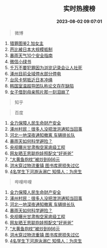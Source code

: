 <div align="center"><h2>实时热搜榜</h2><h4>2023-08-02 09:07:01</h4></div>

> 微博  

1. [猎罪图鉴2 加女主](https://s.weibo.com/weibo?q=%E7%8C%8E%E7%BD%AA%E5%9B%BE%E9%89%B42%20%E5%8A%A0%E5%A5%B3%E4%B8%BB&t=31&band_rank=1&Refer=top)<br />
2. [芭比被日本大规模抵制](https://s.weibo.com/weibo?q=%23%E8%8A%AD%E6%AF%94%E8%A2%AB%E6%97%A5%E6%9C%AC%E5%A4%A7%E8%A7%84%E6%A8%A1%E6%8A%B5%E5%88%B6%23&t=31&band_rank=2&Refer=top)<br />
3. [暴雨天气10个安全指南](https://s.weibo.com/weibo?q=%23%E6%9A%B4%E9%9B%A8%E5%A4%A9%E6%B0%9410%E4%B8%AA%E5%AE%89%E5%85%A8%E6%8C%87%E5%8D%97%23&t=31&band_rank=3&Refer=top)<br />
4. [微信小绿书](https://s.weibo.com/weibo?q=%E5%BE%AE%E4%BF%A1%E5%B0%8F%E7%BB%BF%E4%B9%A6&t=31&band_rank=4&Refer=top)<br />
5. [千万不要犯罪因为浏览记录会让人社死](https://s.weibo.com/weibo?q=%23%E5%8D%83%E4%B8%87%E4%B8%8D%E8%A6%81%E7%8A%AF%E7%BD%AA%E5%9B%A0%E4%B8%BA%E6%B5%8F%E8%A7%88%E8%AE%B0%E5%BD%95%E4%BC%9A%E8%AE%A9%E4%BA%BA%E7%A4%BE%E6%AD%BB%23&t=31&band_rank=5&Refer=top)<br />
6. [涿州目前全域停水部分停电](https://s.weibo.com/weibo?q=%23%E6%B6%BF%E5%B7%9E%E7%9B%AE%E5%89%8D%E5%85%A8%E5%9F%9F%E5%81%9C%E6%B0%B4%E9%83%A8%E5%88%86%E5%81%9C%E7%94%B5%23&t=31&band_rank=6&Refer=top)<br />
7. [台风卡努抵近日本冲绳](https://s.weibo.com/weibo?q=%23%E5%8F%B0%E9%A3%8E%E5%8D%A1%E5%8A%AA%E6%8A%B5%E8%BF%91%E6%97%A5%E6%9C%AC%E5%86%B2%E7%BB%B3%23&t=31&band_rank=7&Refer=top)<br />
8. [韩国室温超导团队称论文存在缺陷](https://s.weibo.com/weibo?q=%23%E9%9F%A9%E5%9B%BD%E5%AE%A4%E6%B8%A9%E8%B6%85%E5%AF%BC%E5%9B%A2%E9%98%9F%E7%A7%B0%E8%AE%BA%E6%96%87%E5%AD%98%E5%9C%A8%E7%BC%BA%E9%99%B7%23&t=31&band_rank=8&Refer=top)<br />
9. [女子借到母亲照片那一刻泪崩了](https://s.weibo.com/weibo?q=%23%E5%A5%B3%E5%AD%90%E5%80%9F%E5%88%B0%E6%AF%8D%E4%BA%B2%E7%85%A7%E7%89%87%E9%82%A3%E4%B8%80%E5%88%BB%E6%B3%AA%E5%B4%A9%E4%BA%86%23&t=31&band_rank=9&Refer=top)<br />

> 知乎  


> 百度  

1. [全力保障人民生命财产安全](https://www.baidu.com/s?wd=%E5%85%A8%E5%8A%9B%E4%BF%9D%E9%9A%9C%E4%BA%BA%E6%B0%91%E7%94%9F%E5%91%BD%E8%B4%A2%E4%BA%A7%E5%AE%89%E5%85%A8&sa=fyb_news&rsv_dl=fyb_news)<br />
2. [涿州村民：很多人没把泄洪通知当回事](https://www.baidu.com/s?wd=%E6%B6%BF%E5%B7%9E%E6%9D%91%E6%B0%91%EF%BC%9A%E5%BE%88%E5%A4%9A%E4%BA%BA%E6%B2%A1%E6%8A%8A%E6%B3%84%E6%B4%AA%E9%80%9A%E7%9F%A5%E5%BD%93%E5%9B%9E%E4%BA%8B&sa=fyb_news&rsv_dl=fyb_news)<br />
3. [河北一地深夜通知撤离 车辆排长队](https://www.baidu.com/s?wd=%E6%B2%B3%E5%8C%97%E4%B8%80%E5%9C%B0%E6%B7%B1%E5%A4%9C%E9%80%9A%E7%9F%A5%E6%92%A4%E7%A6%BB+%E8%BD%A6%E8%BE%86%E6%8E%92%E9%95%BF%E9%98%9F&sa=fyb_news&rsv_dl=fyb_news)<br />
4. [暴雨天如何科学避险？](https://www.baidu.com/s?wd=%E6%9A%B4%E9%9B%A8%E5%A4%A9%E5%A6%82%E4%BD%95%E7%A7%91%E5%AD%A6%E9%81%BF%E9%99%A9%EF%BC%9F&sa=fyb_news&rsv_dl=fyb_news)<br />
5. [央视曝光甘肃掏空家底级工程](https://www.baidu.com/s?wd=%E5%A4%AE%E8%A7%86%E6%9B%9D%E5%85%89%E7%94%98%E8%82%83%E6%8E%8F%E7%A9%BA%E5%AE%B6%E5%BA%95%E7%BA%A7%E5%B7%A5%E7%A8%8B&sa=fyb_news&rsv_dl=fyb_news)<br />
6. [网友晒王思聪抱娃照配文“好爸爸”](https://www.baidu.com/s?wd=%E7%BD%91%E5%8F%8B%E6%99%92%E7%8E%8B%E6%80%9D%E8%81%AA%E6%8A%B1%E5%A8%83%E7%85%A7%E9%85%8D%E6%96%87%E2%80%9C%E5%A5%BD%E7%88%B8%E7%88%B8%E2%80%9D&sa=fyb_news&rsv_dl=fyb_news)<br />
7. [“大黄鱼抱枕”被炒到666元](https://www.baidu.com/s?wd=%E2%80%9C%E5%A4%A7%E9%BB%84%E9%B1%BC%E6%8A%B1%E6%9E%95%E2%80%9D%E8%A2%AB%E7%82%92%E5%88%B0666%E5%85%83&sa=fyb_news&rsv_dl=fyb_news)<br />
8. [洪水穿过物流重镇 图书库房损失过亿](https://www.baidu.com/s?wd=%E6%B4%AA%E6%B0%B4%E7%A9%BF%E8%BF%87%E7%89%A9%E6%B5%81%E9%87%8D%E9%95%87+%E5%9B%BE%E4%B9%A6%E5%BA%93%E6%88%BF%E6%8D%9F%E5%A4%B1%E8%BF%87%E4%BA%BF&sa=fyb_news&rsv_dl=fyb_news)<br />
9. [4名学生下河游泳溺亡 知情人：为庆生](https://www.baidu.com/s?wd=4%E5%90%8D%E5%AD%A6%E7%94%9F%E4%B8%8B%E6%B2%B3%E6%B8%B8%E6%B3%B3%E6%BA%BA%E4%BA%A1+%E7%9F%A5%E6%83%85%E4%BA%BA%EF%BC%9A%E4%B8%BA%E5%BA%86%E7%94%9F&sa=fyb_news&rsv_dl=fyb_news)<br />

> 哔哩哔哩  

1. [全力保障人民生命财产安全](https://www.baidu.com/s?wd=%E5%85%A8%E5%8A%9B%E4%BF%9D%E9%9A%9C%E4%BA%BA%E6%B0%91%E7%94%9F%E5%91%BD%E8%B4%A2%E4%BA%A7%E5%AE%89%E5%85%A8&sa=fyb_news&rsv_dl=fyb_news)<br />
2. [涿州村民：很多人没把泄洪通知当回事](https://www.baidu.com/s?wd=%E6%B6%BF%E5%B7%9E%E6%9D%91%E6%B0%91%EF%BC%9A%E5%BE%88%E5%A4%9A%E4%BA%BA%E6%B2%A1%E6%8A%8A%E6%B3%84%E6%B4%AA%E9%80%9A%E7%9F%A5%E5%BD%93%E5%9B%9E%E4%BA%8B&sa=fyb_news&rsv_dl=fyb_news)<br />
3. [河北一地深夜通知撤离 车辆排长队](https://www.baidu.com/s?wd=%E6%B2%B3%E5%8C%97%E4%B8%80%E5%9C%B0%E6%B7%B1%E5%A4%9C%E9%80%9A%E7%9F%A5%E6%92%A4%E7%A6%BB+%E8%BD%A6%E8%BE%86%E6%8E%92%E9%95%BF%E9%98%9F&sa=fyb_news&rsv_dl=fyb_news)<br />
4. [暴雨天如何科学避险？](https://www.baidu.com/s?wd=%E6%9A%B4%E9%9B%A8%E5%A4%A9%E5%A6%82%E4%BD%95%E7%A7%91%E5%AD%A6%E9%81%BF%E9%99%A9%EF%BC%9F&sa=fyb_news&rsv_dl=fyb_news)<br />
5. [央视曝光甘肃掏空家底级工程](https://www.baidu.com/s?wd=%E5%A4%AE%E8%A7%86%E6%9B%9D%E5%85%89%E7%94%98%E8%82%83%E6%8E%8F%E7%A9%BA%E5%AE%B6%E5%BA%95%E7%BA%A7%E5%B7%A5%E7%A8%8B&sa=fyb_news&rsv_dl=fyb_news)<br />
6. [网友晒王思聪抱娃照配文“好爸爸”](https://www.baidu.com/s?wd=%E7%BD%91%E5%8F%8B%E6%99%92%E7%8E%8B%E6%80%9D%E8%81%AA%E6%8A%B1%E5%A8%83%E7%85%A7%E9%85%8D%E6%96%87%E2%80%9C%E5%A5%BD%E7%88%B8%E7%88%B8%E2%80%9D&sa=fyb_news&rsv_dl=fyb_news)<br />
7. [“大黄鱼抱枕”被炒到666元](https://www.baidu.com/s?wd=%E2%80%9C%E5%A4%A7%E9%BB%84%E9%B1%BC%E6%8A%B1%E6%9E%95%E2%80%9D%E8%A2%AB%E7%82%92%E5%88%B0666%E5%85%83&sa=fyb_news&rsv_dl=fyb_news)<br />
8. [洪水穿过物流重镇 图书库房损失过亿](https://www.baidu.com/s?wd=%E6%B4%AA%E6%B0%B4%E7%A9%BF%E8%BF%87%E7%89%A9%E6%B5%81%E9%87%8D%E9%95%87+%E5%9B%BE%E4%B9%A6%E5%BA%93%E6%88%BF%E6%8D%9F%E5%A4%B1%E8%BF%87%E4%BA%BF&sa=fyb_news&rsv_dl=fyb_news)<br />
9. [4名学生下河游泳溺亡 知情人：为庆生](https://www.baidu.com/s?wd=4%E5%90%8D%E5%AD%A6%E7%94%9F%E4%B8%8B%E6%B2%B3%E6%B8%B8%E6%B3%B3%E6%BA%BA%E4%BA%A1+%E7%9F%A5%E6%83%85%E4%BA%BA%EF%BC%9A%E4%B8%BA%E5%BA%86%E7%94%9F&sa=fyb_news&rsv_dl=fyb_news)<br />
